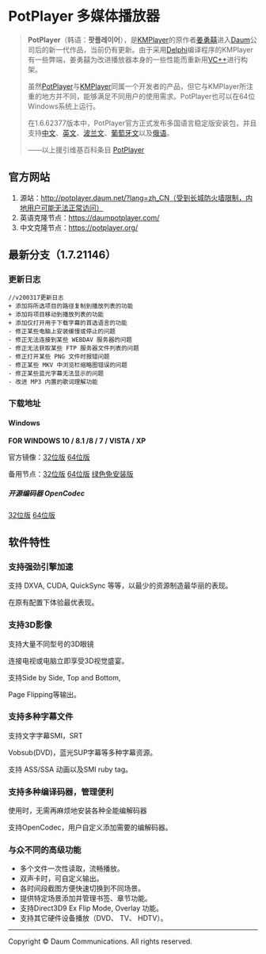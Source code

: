 # PotPlayer 多媒体播放器

> **PotPlayer**（韩语：**팟플레이어**），是[KMPlayer](https://zh.wikipedia.org/wiki/The_KMPlayer)的原作者[姜勇囍](https://zh.wikipedia.org/w/index.php?title=姜勇囍&action=edit&redlink=1)进入[Daum](https://zh.wikipedia.org/wiki/Daum)公司后的新一代作品，当前仍有更新。由于采用[Delphi](https://zh.wikipedia.org/wiki/Delphi)编译程序的KMPlayer有一些弊端，姜勇囍为改进播放器本身的一些性能而重新用[VC++](https://zh.wikipedia.org/wiki/VC%2B%2B)进行构架。
>
> 虽然[PotPlayer](https://zh.wikipedia.org/wiki/Daum_PotPlayer)与[KMPlayer](https://zh.wikipedia.org/wiki/The_KMPlayer)同属一个开发者的产品，但它与KMPlayer所注重的地方并不同，能够满足不同用户的使用需求。PotPlayer也可以在64位Windows系统上运行。
>
> 在1.6.62377版本中，PotPlayer官方正式发布多国语言稳定版安装包，并且支持[中文](https://zh.wikipedia.org/wiki/中文)、[英文](https://zh.wikipedia.org/wiki/英文)、[波兰文](https://zh.wikipedia.org/wiki/波兰文)、[葡萄牙文](https://zh.wikipedia.org/wiki/葡萄牙文)以及[俄语](https://zh.wikipedia.org/wiki/俄语)。
>
> ——以上援引维基百科条目 [PotPlayer](https://zh.wikipedia.org/wiki/PotPlayer)

## 官方网站

1. 源站：http://potplayer.daum.net/?lang=zh_CN（受到长城防火墙限制，内地用户可能无法正常访问）
2. 英语克隆节点：https://daumpotplayer.com/
3. 中文克隆节点：https://potplayer.org/

## 最新分支（1.7.21146）

### 更新日志

```
//v200317更新日志
+ 添加将所选项目的路径复制到播放列表的功能
+ 添加将项目移动到播放列表的功能
+ 添加仅打开用于下载字幕的首选语言的功能
- 修正某些电脑上安装缓慢或停止的问题
- 修正无法连接到某些 WEBDAV 服务器的问题
- 修正无法获取某些 FTP 服务器文件列表的问题
- 修正打开某些 PNG 文件时报错问题
- 修正某些 MKV 中浏览栏缩略图错误的问题
- 修正某些蓝光字幕无法显示的问题
- 改进 MP3 内置的歌词理解功能
```

### 下载地址

#### **Windows**

**FOR WINDOWS 10 / 8.1 /8 / 7 / VISTA / XP**

官方镜像：[32位版](https://t1.daumcdn.net/potplayer/PotPlayer/Version/Latest/PotPlayerSetup.exe)	[64位版](https://t1.daumcdn.net/potplayer/PotPlayer/Version/Latest/PotPlayerSetup64.exe)

备用节点：[32位版](https://daumpotplayer.com/wp-content/uploads/2020/03/PotPlayerSetup.exe)	[64位版](https://daumpotplayer.com/wp-content/uploads/2020/03/PotPlayerSetup64.exe)	[绿色免安装版](https://lanzous.com/ic0ukbi)

##### 开源编码器 OpenCodec

[32位版](https://daumpotplayer.com/wp-content/uploads/2019/06/OpenCodecSetup.exe)	[64位版](https://daumpotplayer.com/wp-content/uploads/2019/06/OpenCodecSetup64.exe)

## 软件特性

### 支持强劲引擎加速

支持 DXVA, CUDA, QuickSync 等等，以最少的资源制造最华丽的表现。

在原有配置下体验最优表现。

### 支持3D影像

支持大量不同型号的3D眼镜

连接电视或电脑立即享受3D视觉盛宴。

支持Side by Side, Top and Bottom,

Page Flipping等输出。

### 支持多种字幕文件

支持文字字幕SMI，SRT

Vobsub(DVD)，蓝光SUP字幕等多种字幕资源。

支持 ASS/SSA 动画以及SMI ruby tag。

### 支持多种编译码器，管理便利

使用时，无需再麻烦地安装各种全能编解码器

支持OpenCodec，用户自定义添加需要的编解码器。

### 与众不同的高级功能

- 多个文件一次性读取，流畅播放。
- 双声卡时，可自定义输出。
- 各时间段截图方便快速切换到不同场景。
- 提供特定场景添加并管理书签、章节功能。
- 支持Direct3D9 Ex Flip Mode, Overlay 功能。
- 支持其它硬件设备播放（DVD、 TV、 HDTV）。

------

<p style="font-weight: 400;font-color: #ccc;font-size: 14px">Copyright © Daum Communications. All rights reserved.</p>
